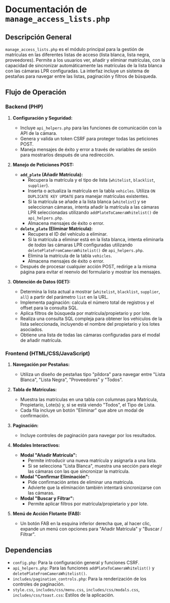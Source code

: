 # Documentación de `manage_access_lists.php`

## Descripción General

`manage_access_lists.php` es el módulo principal para la gestión de matrículas en las diferentes listas de acceso (lista blanca, lista negra, proveedores). Permite a los usuarios ver, añadir y eliminar matrículas, con la capacidad de sincronizar automáticamente las matrículas de la lista blanca con las cámaras LPR configuradas. La interfaz incluye un sistema de pestañas para navegar entre las listas, paginación y filtros de búsqueda.

## Flujo de Operación

### Backend (PHP)

1.  **Configuración y Seguridad:**
    *   Incluye `api_helpers.php` para las funciones de comunicación con la API de la cámara.
    *   Genera y valida un token CSRF para proteger todas las peticiones POST.
    *   Maneja mensajes de éxito y error a través de variables de sesión para mostrarlos después de una redirección.

2.  **Manejo de Peticiones POST:**
    *   **`add_plate` (Añadir Matrícula):**
        *   Recupera la matrícula y el tipo de lista (`whitelist`, `blacklist`, `supplier`).
        *   Inserta o actualiza la matrícula en la tabla `vehicles`. Utiliza `ON DUPLICATE KEY UPDATE` para manejar matrículas existentes.
        *   Si la matrícula se añade a la lista blanca (`whitelist`) y se seleccionan cámaras, intenta añadir la matrícula a las cámaras LPR seleccionadas utilizando `addPlateToCameraWhitelist()` de `api_helpers.php`.
        *   Almacena mensajes de éxito o error.
    *   **`delete_plate` (Eliminar Matrícula):**
        *   Recupera el ID del vehículo a eliminar.
        *   Si la matrícula a eliminar está en la lista blanca, intenta eliminarla de *todas* las cámaras LPR configuradas utilizando `deletePlateFromCameraWhitelist()` de `api_helpers.php`.
        *   Elimina la matrícula de la tabla `vehicles`.
        *   Almacena mensajes de éxito o error.
    *   Después de procesar cualquier acción POST, redirige a la misma página para evitar el reenvío del formulario y mostrar los mensajes.

3.  **Obtención de Datos (GET):**
    *   Determina la lista actual a mostrar (`whitelist`, `blacklist`, `supplier`, `all`) a partir del parámetro `list` en la URL.
    *   Implementa paginación: calcula el número total de registros y el offset para la consulta SQL.
    *   Aplica filtros de búsqueda por matrícula/propietario y por lote.
    *   Realiza una consulta SQL compleja para obtener los vehículos de la lista seleccionada, incluyendo el nombre del propietario y los lotes asociados.
    *   Obtiene una lista de todas las cámaras configuradas para el modal de añadir matrícula.

### Frontend (HTML/CSS/JavaScript)

1.  **Navegación por Pestañas:**
    *   Utiliza un diseño de pestañas tipo "píldora" para navegar entre "Lista Blanca", "Lista Negra", "Proveedores" y "Todos".

2.  **Tabla de Matrículas:**
    *   Muestra las matrículas en una tabla con columnas para Matrícula, Propietario, Lote(s) y, si se está viendo "Todos", el Tipo de Lista.
    *   Cada fila incluye un botón "Eliminar" que abre un modal de confirmación.

3.  **Paginación:**
    *   Incluye controles de paginación para navegar por los resultados.

4.  **Modales Interactivos:**
    *   **Modal "Añadir Matrícula":**
        *   Permite introducir una nueva matrícula y asignarla a una lista.
        *   Si se selecciona "Lista Blanca", muestra una sección para elegir las cámaras con las que sincronizar la matrícula.
    *   **Modal "Confirmar Eliminación":**
        *   Pide confirmación antes de eliminar una matrícula.
        *   Advierte que la eliminación también intentará sincronizarse con las cámaras.
    *   **Modal "Buscar y Filtrar":**
        *   Permite aplicar filtros por matrícula/propietario y por lote.

5.  **Menú de Acción Flotante (FAB):**
    *   Un botón FAB en la esquina inferior derecha que, al hacer clic, expande un menú con opciones para "Añadir Matrícula" y "Buscar / Filtrar".

## Dependencias

*   `config.php`: Para la configuración general y funciones CSRF.
*   `api_helpers.php`: Para las funciones `addPlateToCameraWhitelist()` y `deletePlateFromCameraWhitelist()`.
*   `includes/pagination_controls.php`: Para la renderización de los controles de paginación.
*   `style.css`, `includes/css/menu.css`, `includes/css/modals.css`, `includes/css/toast.css`: Estilos de la aplicación.